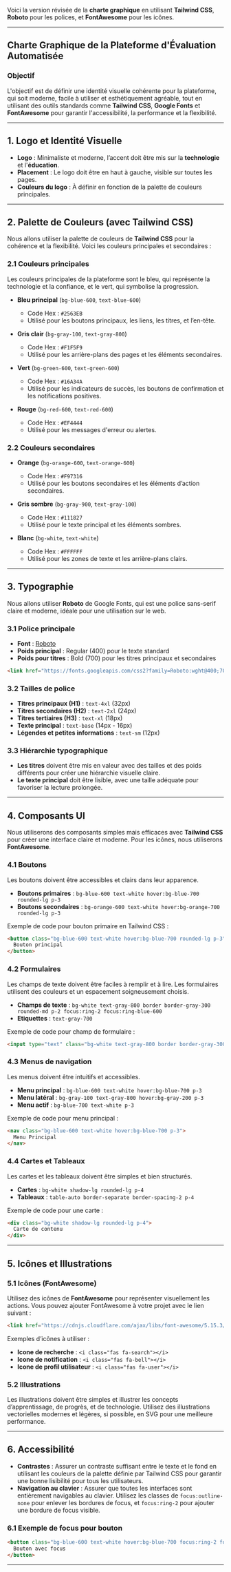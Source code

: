 Voici la version révisée de la **charte graphique** en utilisant **Tailwind CSS**, **Roboto** pour les polices, et **FontAwesome** pour les icônes.

---

## Charte Graphique de la Plateforme d'Évaluation Automatisée

### Objectif
L'objectif est de définir une identité visuelle cohérente pour la plateforme, qui soit moderne, facile à utiliser et esthétiquement agréable, tout en utilisant des outils standards comme **Tailwind CSS**, **Google Fonts** et **FontAwesome** pour garantir l'accessibilité, la performance et la flexibilité.

---

## 1. **Logo et Identité Visuelle**

- **Logo** : Minimaliste et moderne, l’accent doit être mis sur la **technologie** et l'**éducation**.
- **Placement** : Le logo doit être en haut à gauche, visible sur toutes les pages.
- **Couleurs du logo** : À définir en fonction de la palette de couleurs principales.

---

## 2. **Palette de Couleurs (avec Tailwind CSS)**

Nous allons utiliser la palette de couleurs de **Tailwind CSS** pour la cohérence et la flexibilité. Voici les couleurs principales et secondaires :

### 2.1 **Couleurs principales**
Les couleurs principales de la plateforme sont le bleu, qui représente la technologie et la confiance, et le vert, qui symbolise la progression.

- **Bleu principal** (`bg-blue-600`, `text-blue-600`)  
  - Code Hex : `#2563EB`  
  - Utilisé pour les boutons principaux, les liens, les titres, et l’en-tête.
  
- **Gris clair** (`bg-gray-100`, `text-gray-800`)  
  - Code Hex : `#F1F5F9`  
  - Utilisé pour les arrière-plans des pages et les éléments secondaires.
  
- **Vert** (`bg-green-600`, `text-green-600`)  
  - Code Hex : `#16A34A`  
  - Utilisé pour les indicateurs de succès, les boutons de confirmation et les notifications positives.

- **Rouge** (`bg-red-600`, `text-red-600`)  
  - Code Hex : `#EF4444`  
  - Utilisé pour les messages d'erreur ou alertes.

### 2.2 **Couleurs secondaires**
- **Orange** (`bg-orange-600`, `text-orange-600`)  
  - Code Hex : `#F97316`  
  - Utilisé pour les boutons secondaires et les éléments d’action secondaires.
  
- **Gris sombre** (`bg-gray-900`, `text-gray-100`)  
  - Code Hex : `#111827`  
  - Utilisé pour le texte principal et les éléments sombres.
  
- **Blanc** (`bg-white`, `text-white`)  
  - Code Hex : `#FFFFFF`  
  - Utilisé pour les zones de texte et les arrière-plans clairs.

---

## 3. **Typographie**

Nous allons utiliser **Roboto** de Google Fonts, qui est une police sans-serif claire et moderne, idéale pour une utilisation sur le web.

### 3.1 **Police principale**
- **Font** : [Roboto](https://fonts.google.com/specimen/Roboto)  
- **Poids principal** : Regular (400) pour le texte standard  
- **Poids pour titres** : Bold (700) pour les titres principaux et secondaires

```html
<link href="https://fonts.googleapis.com/css2?family=Roboto:wght@400;700&display=swap" rel="stylesheet">
```

### 3.2 **Tailles de police**
- **Titres principaux (H1)** : `text-4xl` (32px)
- **Titres secondaires (H2)** : `text-2xl` (24px)
- **Titres tertiaires (H3)** : `text-xl` (18px)
- **Texte principal** : `text-base` (14px - 16px)
- **Légendes et petites informations** : `text-sm` (12px)

### 3.3 **Hiérarchie typographique**
- **Les titres** doivent être mis en valeur avec des tailles et des poids différents pour créer une hiérarchie visuelle claire.  
- **Le texte principal** doit être lisible, avec une taille adéquate pour favoriser la lecture prolongée.

---

## 4. **Composants UI**

Nous utiliserons des composants simples mais efficaces avec **Tailwind CSS** pour créer une interface claire et moderne. Pour les icônes, nous utiliserons **FontAwesome**.

### 4.1 **Boutons**
Les boutons doivent être accessibles et clairs dans leur apparence.

- **Boutons primaires** : `bg-blue-600 text-white hover:bg-blue-700 rounded-lg p-3`
- **Boutons secondaires** : `bg-orange-600 text-white hover:bg-orange-700 rounded-lg p-3`

Exemple de code pour bouton primaire en Tailwind CSS :
```html
<button class="bg-blue-600 text-white hover:bg-blue-700 rounded-lg p-3">
  Bouton principal
</button>
```

### 4.2 **Formulaires**
Les champs de texte doivent être faciles à remplir et à lire. Les formulaires utilisent des couleurs et un espacement soigneusement choisis.

- **Champs de texte** : `bg-white text-gray-800 border border-gray-300 rounded-md p-2 focus:ring-2 focus:ring-blue-600`
- **Etiquettes** : `text-gray-700`

Exemple de code pour champ de formulaire :
```html
<input type="text" class="bg-white text-gray-800 border border-gray-300 rounded-md p-2 focus:ring-2 focus:ring-blue-600" placeholder="Entrez votre texte">
```

### 4.3 **Menus de navigation**
Les menus doivent être intuitifs et accessibles.

- **Menu principal** : `bg-blue-600 text-white hover:bg-blue-700 p-3`
- **Menu latéral** : `bg-gray-100 text-gray-800 hover:bg-gray-200 p-3`
- **Menu actif** : `bg-blue-700 text-white p-3`

Exemple de code pour menu principal :
```html
<nav class="bg-blue-600 text-white hover:bg-blue-700 p-3">
  Menu Principal
</nav>
```

### 4.4 **Cartes et Tableaux**
Les cartes et les tableaux doivent être simples et bien structurés.

- **Cartes** : `bg-white shadow-lg rounded-lg p-4`
- **Tableaux** : `table-auto border-separate border-spacing-2 p-4`

Exemple de code pour une carte :
```html
<div class="bg-white shadow-lg rounded-lg p-4">
  Carte de contenu
</div>
```

---

## 5. **Icônes et Illustrations**

### 5.1 **Icônes (FontAwesome)**
Utilisez des icônes de **FontAwesome** pour représenter visuellement les actions. Vous pouvez ajouter FontAwesome à votre projet avec le lien suivant :

```html
<link href="https://cdnjs.cloudflare.com/ajax/libs/font-awesome/5.15.3/css/all.min.css" rel="stylesheet">
```

Exemples d’icônes à utiliser :
- **Icone de recherche** : `<i class="fas fa-search"></i>`
- **Icone de notification** : `<i class="fas fa-bell"></i>`
- **Icone de profil utilisateur** : `<i class="fas fa-user"></i>`

### 5.2 **Illustrations**
Les illustrations doivent être simples et illustrer les concepts d’apprentissage, de progrès, et de technologie. Utilisez des illustrations vectorielles modernes et légères, si possible, en SVG pour une meilleure performance.

---

## 6. **Accessibilité**

- **Contrastes** : Assurer un contraste suffisant entre le texte et le fond en utilisant les couleurs de la palette définie par Tailwind CSS pour garantir une bonne lisibilité pour tous les utilisateurs.
- **Navigation au clavier** : Assurer que toutes les interfaces sont entièrement navigables au clavier. Utilisez les classes de `focus:outline-none` pour enlever les bordures de focus, et `focus:ring-2` pour ajouter une bordure de focus visible.
  
### 6.1 **Exemple de focus pour bouton**
```html
<button class="bg-blue-600 text-white hover:bg-blue-700 focus:ring-2 focus:ring-blue-600 rounded-lg p-3">
  Bouton avec focus
</button>
```

---
